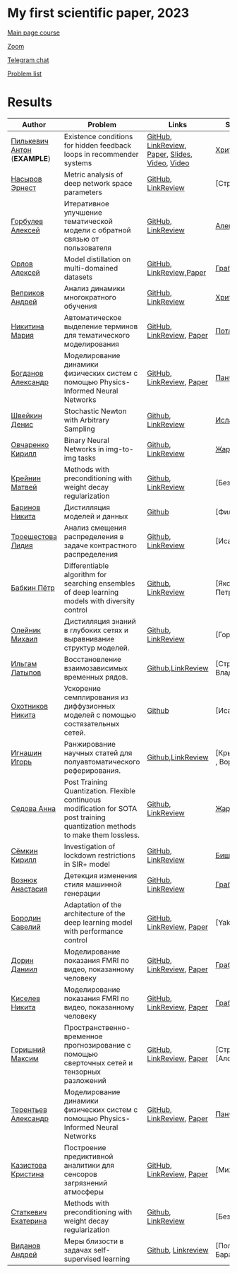 # My first scientific paper, 2023


[Main page course](https://m1p.org)

[Zoom](https://m1p.org/go_zoom)

[Telegram chat](https://t.me/+IJWdR1mvwLs5Y2Qy)



[Problem list](problem_list.md)

# Results
| Author | Problem | Links | Supervisor | Scores |
| ----- | -----| ------ | ------------ | ----- |
| [Пилькевич Антон](https://github.com/anton39reg) (**EXAMPLE**) | Existence conditions for hidden feedback loops in recommender systems | [GitHub](https://github.com/Intelligent-Systems-Phystech/2021-Project-74), [LinkReview](https://docs.google.com/document/d/1OLCqkmArjqFn8M9pB5C_kLoYOv0l1w9RjHy0y0upPew/edit?usp=sharing), [Paper](https://github.com/Intelligent-Systems-Phystech/2021-Project-74/raw/main/docs/Pilkevich2021HiddenFeedbackLoops.pdf), [Slides](https://github.com/Intelligent-Systems-Phystech/2021-Project-74/raw/main/docs/Pilkevich2021Presentation/Pilkevich2021Presentation.pdf), [Video](https://www.youtube.com/watch?v=xW_lXGn1WHs&t=24s), [Video](https://youtu.be/9ELhIqjFSE8) | [Хританков](https://intelligent-systems-phystech.github.io/ru/people/khritankov_as/index.html) | AILB.P-X+R-B-H1CVO.T-EM.H1WJSF |
| [Насыров Эрнест](https://github.com/2001092236) | Metric analysis of deep network space parameters | [GitHub](https://github.com/intsystems/2023-Project-141), [LinkReview](https://docs.google.com/document/d/197ZZ3pAftQzLtEjYcW8KKgALDledXuotjdYXJnXwgH0/edit?usp=sharing) | [Стрижов] |  |
| [Горбулев Алексей](https://github.com/mr3vial) | Итеративное улучшение тематической модели с обратной связью от пользователя | [GitHub](https://github.com/intsystems/2023-Project-131), [LinkReview](https://docs.google.com/document/d/1v3UuQ09NMjnQeeug_1CTbFLMbDS5jbV3Lo_DdBCUeRs/edit?usp=sharing) | [Алексеев](https://github.com/Alvant) | AILP |
| [Орлов Алексей](https://github.com/bidinbi) | Model distillation on multi-domained datasets | [GitHub](https://github.com/intsystems/2023-Project-139), [LinkReview](https://docs.google.com/document/d/1TREKtC1VQ0rf2CG0iv5JUuj2lW15vzqFdpqnmIMrzaw/edit?usp=sharing),[Paper](https://github.com/intsystems/2023-Project-139/blob/master/paper/Orlov_paper.pdf) | [Грабовой](https://github.com/andriygav) | AILP
| [Веприков Андрей](https://github.com/Vepricov) | Анализ динамики многократного обучения | [GitHub](https://github.com/intsystems/2023-Project-119), [LinkReview](https://docs.google.com/document/d/1XFvP1me1e8EBT1vq5lHZ2TXt6k__--P4eyLaS_SKY0E/edit?usp=sharing)| [Хританков](https://mipt.ru/education/chairs/parallelcomputing/persons/chritankov.php) | |
| [Никитина Мария](https://github.com/NikitinaMaria) | Автоматическое выделение терминов для тематического моделирования | [GitHub](https://github.com/intsystems/2023-Project-130), [LinkReview](https://www.notion.so/LinkReview-7fb7e198d46549baad7793bb1633fae8?pvs=4), [Paper](https://github.com/intsystems/2023-Project-130/blob/291433740f2c019d0c19c35524ae99fcbfb4d7ff/paper/M1P.pdf) | [Потапова](https://github.com/Guince) | AILP |
| [Богданов Александр](https://github.com/Dd0-s) | Моделирование динамики физических систем с помощью Physics-Informed Neural Networks | [GitHub](https://github.com/intsystems/2023-Project-114), [LinkReview](https://docs.google.com/document/d/1y9-YTKNk3FN0NBkYOvUYCJShHScMVlRRnUT7l89_aNI/edit?usp=share_link), [Paper](https://github.com/intsystems/2023-Project-114/blob/master/paper/Bogdanov2023PINN.pdf) | [Панченко](https://github.com/PanchenkoSviatoslav) | AILP |
| [Швейкин Денис](https://github.com/Dentikka) | Stochastic Newton with Arbitrary Sampling | [Github](https://github.com/intsystems/2023-Project-136), [LinkReview](https://docs.google.com/document/d/1WKYzCYUElvT23shizR5WIJMkfswC7IVUU2HRVSb-b2w/edit?usp=sharing) | [Исламов](https://github.com/Rustem-Islamov) | AILP
| [Овчаренко Кирилл](https://github.com/kovcharenko51) | Binary Neural Networks in img-to-img tasks | [Github](https://github.com/intsystems/2023-Project-137), [LinkReview](https://docs.google.com/document/d/13uqurQxzHmyuTGAuuV-goCG41GLyR-fiLSnHg_Aqv9Y/edit?usp=sharing) | [Жариков](https://github.com/ilyazhara) | AILP
| [Крейнин Матвей](https://github.com/kreininmv) | Methods with preconditioning with weight decay regularization | [Github](https://github.com/intsystems/2023-Project-143), [LinkReview](https://docs.google.com/document/d/19Jd70uCRnHX2hRtTGOQ2hPqgiPkesa63oFspGRNPFEU/edit?usp=sharing) | [Безносиков] | AILP
| [Баринов Никита](https://github.com/rybinsky) | Дистилляция моделей и данных | [Github](https://github.com/intsystems/2023-Project-134) | [Филатов] | AILP
| [Троешестова Лидия](https://github.com/36ova) | Анализ смещения распределения в задаче контрастного распределения | [Github](https://github.com/intsystems/2023-Project-123), [LinkReview](https://docs.google.com/document/d/10HcXRiWPIGUJNMQR9Yxnib_atd6r6-cFemCgn2R4KUo/edit?usp=sharing)| [Исаченко] | AILP
| [Бабкин Пётр](https://github.com/petr-parker) | Differentiable algorithm for searching ensembles of deep learning models with diversity control | [Github](https://github.com/intsystems/2023-Project-120), [LinkReview](https://docs.google.com/document/d/1-P76pFjZ2E4BIjLVU8KY1NC7g1Qt-YFh6zX-V67FTUU/edit?usp=sharing) | [Яковлев, Петрушина] | AILP
| [Олейник Михаил](https://github.com/Ganddalf) | Дистилляция знаний в глубоких сетях и выравнивание структур моделей. | [Github](https://github.com/intsystems/2023-Project-115), [LinkReview](https://docs.google.com/document/d/1G2GtrXbfgXbq8gMpwQPPS7OIe8NcXaVYCuJ-pmcbVGs/edit?usp=sharing)| [Горпинич] | A0I0LP0
| [Ильгам Латыпов](https://github.com/xxamxam) | Восстановление взаимозависимых временных рядов. | [Github](https://github.com/intsystems/2023-Project-117),[LinkReview](https://docs.google.com/document/d/1kk0SwNBSHXVD_USpgRS0BAcdJ8CZRvKhucWgVkeOoeM/edit#) | [Стрижов, Владимиров] | AI-L0P0
| [Охотников Никита](https://github.com/Wayfarer123) | Ускорение семплирования из диффузионных моделей с помощью состязательных сетей. | [Github](https://github.com/intsystems/2023-Project-124) | [Исаченко] | AILP |
| [Игнашин Игорь](https://github.com/ThunderstormXX) | Ранжирование научных статей для полуавтоматического реферирования. | [Github](https://github.com/intsystems/2023-Project-132),[LinkReview](https://github.com/intsystems/2023-Project-132/blob/master/docs/LinkReview.md) | [Крыжановская , Воронцов] | AILP
| [Седова Анна](https://github.com/Anya1234) | Post Training Quantization. Flexible continuous modification for SOTA post training quantization methods to make them lossless. | [Github](https://github.com/intsystems/2023-Project-138), [LinkReview](https://docs.google.com/document/d/1kcqUygjyw9tOx44K_gn6zCQx70_zxKC-YCZyAaY0C0Q/edit?usp=sharing) | [Жариков](https://github.com/ilyazhara) | AILP
|[Сёмкин Кирилл](https://github.com/sem-k32)| Investigation of lockdown restrictions in SIR+ model  | [GitHub](https://github.com/intsystems/2023-Project-125), [LinkReview](https://github.com/intsystems/2023-Project-125/blob/main/docs/LinkReview.md) | [Бишук](https://github.com/ApostolAnt) |
|[Вознюк Анастасия](https://github.com/natriistorm)| Детекция изменения стиля машинной генерации | [GitHub](https://github.com/intsystems/2023-Project-126), [LinkReview](https://docs.google.com/document/d/1-vXVvK01DI5JppfNMO44kz1Id4SN1hcoywaOgmZqNJs/edit?usp=sharing)| [Грабовой](https://github.com/andriygav) | AILP
| [Бородин Савелий](https://github.com/BorONE) | Adaptation of the architecture of the deep learning model with performance control | [GitHub](https://github.com/intsystems/2023-Problem-140), [LinkReview](https://docs.google.com/document/d/16fRCMWAQ8B2z7biUKHGzBzciFmsNrwQSMur9CR0Owh8/edit?usp=sharing), [Paper](https://github.com/intsystems/2023-Problem-140/blob/master/paper/main.pdf) | [Yakovlev] | AILP-
| [Дорин Даниил](https://github.com/Daniilmipt007) | Моделирование показания FMRI по видео, показанному человеку | [GitHub](https://github.com/intsystems/2023-Project-112), [LinkReview](https://docs.google.com/document/d/1-DfSNIdQelzYtK-t1y7T2Mkro17xzCiWvXhNQpN17as/edit), [Paper](https://github.com/intsystems/2023-Project-112/blob/master/paper_Dorin/FMRI_project.pdf) | [Грабовой](https://github.com/andriygav) | AILP
| [Киселев Никита](https://github.com/nekitbrain) | Моделирование показания FMRI по видео, показанному человеку | [GitHub](https://github.com/intsystems/2023-Project-112), [LinkReview](https://docs.google.com/document/d/1gra9LD6Baxm64AEdYESd-ZqVTDRKVMD6Mjd-ENeCzrM/edit?usp=sharing), [Paper](https://github.com/intsystems/2023-Project-112/blob/master/paper_Kiselev/Kiselev2023fMRI.pdf) | [Грабовой](https://github.com/andriygav) | AILP
| [Горишний Максим](https://github.com/magorx) | Пространственно-временное прогнозирование с помощью сверточных сетей и тензорных разложений | [GitHub](https://github.com/intsystems/2023-Project-129), [LinkReview](https://docs.google.com/document/d/1_ytyFCHjkLYVJNX9SNrWydl6UCVylgBjnmkbhyyceH8/edit?usp=sharing), [Paper](https://github.com/intsystems/2023-Project-129/blob/master/paper/main.pdf) | [Стрижов], [Алсаханова] | AILP-
| [Терентьев Александр](https://github.com/lopate) | Моделирование динамики физических систем с помощью Physics-Informed Neural Networks | [GitHub](https://github.com/intsystems/2023-Project-114-2), [LinkReview](https://docs.google.com/document/d/11pdMUxz9EgOmf_I0W7y5Vc76NW_PEybcI4TgzsoR9Lw/edit?usp=sharing), [Paper](https://github.com/intsystems/2023-Project-114-2/blob/master/paper/terentev-2023-project-114.pdf)| [Панченко](https://github.com/PanchenkoSviatoslav) | AILP
| [Казистова Кристина](https://github.com/pasapas321) | Построение предиктивной аналитики для сенсоров загрязнений атмосферы | [GitHub](https://github.com/intsystems/2023-Project-121), [LinkReview](https://docs.google.com/document/d/1s4XbP2pP3Cu-B8KpPEoOReDu8W9jafY-2u7vazXDxqw/edit?usp=sharing), [Paper](https://github.com/intsystems/2023-Project-121/blob/master/paper/Kazistova2023_air_pollution_forecast.pdf) | [Михайлов] | AILP
| [Статкевич Екатерина](https://github.com/Statkevich-Katya) | Methods with preconditioning with weight decay regularization | [Github](https://github.com/intsystems/2023-Project-Statkevich), [LinkReview](https://docs.google.com/document/d/1im8zvwoDYq_3vtAg8KPysuXejV8MWR5zGIJ86DTluvA/edit?usp=sharing) | [Безносиков] | AILP
|[Виданов Андрей](https://github.com/VidanovAndrew) | Меры близости в задачах self-supervised learning | [Github](https://github.com/VidanovAndrew/2023-Project-135), [Linkreview](https://docs.google.com/document/d/1r9wH2_TdPC79ZciMeNMwYmW_wsGVDEHmJhBZFAYIAcQ/edit?usp=sharing)| [Полина Барабанщикова] | AILP
